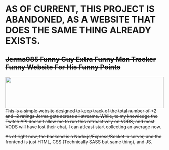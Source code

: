 # AS OF CURRENT, THIS PROJECT IS ABANDONED, AS A WEBSITE THAT DOES THE SAME THING ALREADY EXISTS.

## ~~Jerma985 Funny Guy Extra Funny Man Tracker Funny Website For His Funny Points~~

~~<img src="https://i.redd.it/b6hm1rjvsgc41.jpg" width=100% height="100" />
This is a simple website designed to keep track of the total number of +2 and -2 ratings Jerma gets across all streams. While, to my knowledge the Twitch API doesn't allow me to run this retroactively on VODS, and most VODS will have lost their chat, I can atleast start collecting an average now.~~

~~As of right now, the backend is a Node.js/Express/Socket.io server, and the frontend is just HTML, CSS (Technically SASS but same  thing), and JS.~~
